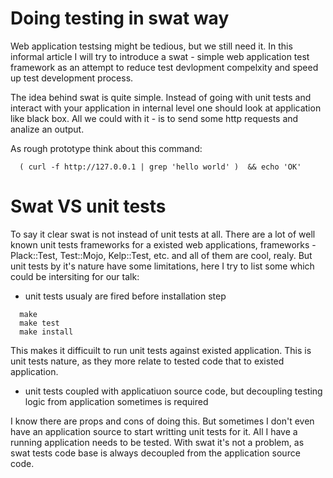 



# Doing testing in swat way

Web application testsing might be tedious, but we still need it. In this informal article I will try to introduce a swat - simple web application test framework as an attempt to reduce test devlopment compelxity and speed up test development process.

The idea behind swat is quite simple. Instead of going with unit tests and interact with your application in internal level one should look at application like black box. All we could with it - is to send some http requests and analize an output.

As rough prototype think about this command:
```
  ( curl -f http://127.0.0.1 | grep 'hello world' )  && echo 'OK'
``` 


# Swat VS unit tests

To say it clear swat is not instead of unit tests at all. There are a lot of well known unit tests frameworks for a existed web applications, frameworks  - Plack::Test, Test::Mojo, Kelp::Test, etc. and all of them are cool, realy. But unit tests by it's nature have some limitations, here I try to list some which could be intersiting for our talk:

* unit tests usualy are fired before installation step
  
```   
  make 
  make test
  make install
``` 
  
This makes it difficuilt to run unit tests against existed application. This is unit tests nature, as they more relate to tested code that to existed application.

* unit tests coupled with applicatiuon source code, but decoupling testing logic from application sometimes is required

I know there are props and cons of doing this. But sometimes I don't even have an application source to start writting unit tests for it. All I have a running application needs to be tested. With swat it's not a problem, as swat tests code base is always decoupled from the application source code.





 
